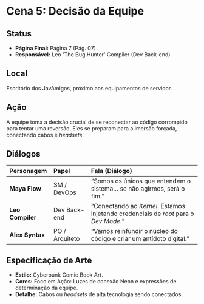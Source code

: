 # Cena 5: Decisão da Equipe

## Status
* **Página Final:** Página 7 (Pág. 07)
* **Responsável:** Leo 'The Bug Hunter' Compiler (Dev Back-end)

## Local
Escritório dos JavAmigos, próximo aos equipamentos de servidor.

## Ação
A equipe toma a decisão crucial de se reconectar ao código corrompido para tentar uma reversão. Eles se preparam para a imersão forçada, conectando cabos e *headsets*.

## Diálogos
| Personagem | Papel | Fala (Diálogo) |
| :--- | :--- | :--- |
| **Maya Flow** | SM / DevOps | “Somos os únicos que entendem o sistema… se não agirmos, será o fim.” |
| **Leo Compiler** | Dev Back-end | “Conectando ao *Kernel*. Estamos injetando credenciais de *root* para o *Dev Mode*.” |
| **Alex Syntax** | PO / Arquiteto | “Vamos reinfundir o núcleo do código e criar um antídoto digital.” |

## Especificação de Arte
* **Estilo:** Cyberpunk Comic Book Art.
* **Cores:** Foco em Ação: Luzes de conexão Neon e expressões de determinação da equipe.
* **Detalhe:** Cabos ou *headsets* de alta tecnologia sendo conectados.
